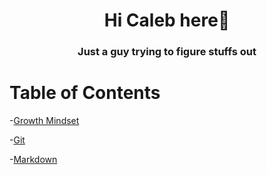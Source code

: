 <h1 align="center">Hi Caleb here👋</h1>
<h3 align="center">Just a guy trying to figure stuffs out </h3>

# Table of Contents
-[Growth Mindset](README.md) 

-[Git](Git.md)

-[Markdown](Markdown.md)





